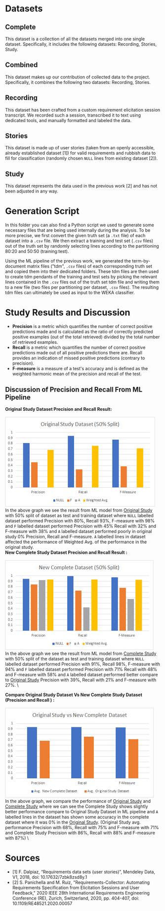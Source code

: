 # Datasets

## Complete <a name="CompleteDS"></a>
This dataset is a collection of all the datasets merged into one single dataset.
Specifically, it includes the following datasets: Recording, Stories, Study.

## Combined
This dataset makes up our contribution of collected data to the project.
Specifically, it combines the following two datasets: Recording, Stories.

## Recording
This dataset has been crafted from a custom requirement elicitation session transcript.
We recorded such a session, transcribed it to text using dedicated tools, and manually formatted and labeled the data.

## Stories
This dataset is made up of user stories (taken from an openly accessible, already established dataset [1]) for valid requirements and rubbish data to fill for classification (randomly chosen `NULL` lines from existing dataset [2]).

## Study <a name="studyDS"></a>
This dataset represents the data used in the previous work [2] and has not been adjusted in any way.



# Generation Script
In this folder you can also find a Python script we used to generate some necessary files that are being used internally during the analysis.
To be more precise, we first convert the given truth set (a `.txt` file) of each dataset into a `.csv` file.
We then extract a training and test set (`.csv` files) out of the truth set by randomly selecting lines according to the partitioning 80:20 and 50:50 (training:test).


Using the ML pipeline of the previous work, we generated the term-by-document matrix files ("tdm", `.csv` files) of each corresponding truth set and copied them into their dedicated folders.
These tdm files are then used to create tdm pendants of the training and test sets by picking the relevant lines contained in the `.csv` files out of the truth set tdm file and writing them to a new file (two files per partitioning per dataset, `.csv` files).
The resulting tdm files can ultimately be used as input to the WEKA classifier.

# Study Results and Discussion
- **Precision** is a metric which quantifies the number of correct positive predictions made and is calculated as the ratio of correctly predicted positive examples (out of the total retrieved) divided by the total number of retrieved examples.
- **Recall** is a metric which quantifies the number of correct positive predictions made out of all positive predictions there are. Recall provides an indication of missed positive predictions (contrary to precision).
- **F-measure** is a measure of a test's accuracy and is defined as the weighted harmonic mean of the precision and recall of the test. 


##  Discussion of Precision and Recall From ML Pipeline 
**Original Study Dataset Precision and Recall Result:**\
\
![](../combined-pipelines/images/Original_Study_Result_Graph.png)
\
In the above graph we see the result from ML model from [Original Study](#studyDS)  with 50% split of dataset as test and training dataset where `NULL` labelled dataset performed  Precision with 80%, Recall 93%,  F-measure with  98%  and  `F` labelled dataset performed  Precision with  45%  Recall with  32% and  F-measure with  38% and  `A` labelled dataset performed poorly in original study 0% Precision, Recall and F-measure. `A` labelled lines in dataset affected the performance of Weighted Avg. of the performance in the original study.
\
**New Complete Study Dataset Precision and Recall Result  :**\
\
![](../combined-pipelines/images/New_Dataset_Result_Graph.png)
\
In the above graph we see the result from ML model from [Complete Study](#CompleteDS)  with 50% split of the dataset as test and training dataset where `NULL` labelled dataset performed  Precision with 91%, Recall 98%,  F-measure with  94%  and  `F` labelled dataset performed  Precision with  71%  Recall with  48% and  F-measure with  58% and  `A` labelled dataset performed better compare to [Original Study](#studyDS)    Precision with 39%, Recall with 21% and F-measure with 27%. 
\

**Compare Original Study Dataset Vs New Complete Study Dataset (Precision and Recall ) :**\
\
![](../combined-pipelines/images/Compare_Both_Dataset_Result_Graph.png)
\
In the above graph, we compare the performance of [Original Study](#studyDS) and [Complete Study](#CompleteDS) where we can see the Complete Study shows slightly better performance compare to Original Study Dataset in ML pipeline and `A` labelled lines in the dataset has shown some accuracy in the complete dataset where it was 0% in the [Original Study](#studyDS). (Original Study avg. performance  Precision with 68%, Recall with 75% and F-measure with 71% and Complete Study Precision with 86%, Recall with 88% and F-measure with 87%) 
\

# Sources
- [1] F. Dalpiaz, “Requirements data sets (user stories)”, Mendeley Data, V1, 2018, doi: 10.17632/7zbk8zsd8y.1
- [2] S. Panichella and M. Ruiz, "Requirements-Collector: Automating Requirements Specification from Elicitation Sessions and User Feedback," 2020 IEEE 28th International Requirements Engineering Conference (RE), Zurich, Switzerland, 2020, pp. 404-407, doi: 10.1109/RE48521.2020.00057
